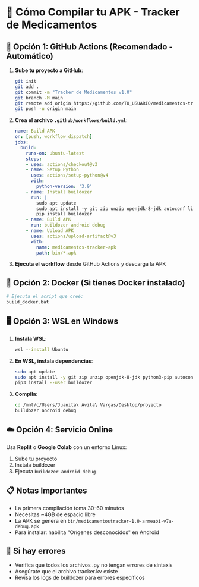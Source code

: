 # 📱 Cómo Compilar tu APK - Tracker de Medicamentos

## 🚀 Opción 1: GitHub Actions (Recomendado - Automático)

1. **Sube tu proyecto a GitHub**:
   ```bash
   git init
   git add .
   git commit -m "Tracker de Medicamentos v1.0"
   git branch -M main
   git remote add origin https://github.com/TU_USUARIO/medicamentos-tracker.git
   git push -u origin main
   ```

2. **Crea el archivo `.github/workflows/build.yml`**:
   ```yaml
   name: Build APK
   on: [push, workflow_dispatch]
   jobs:
     build:
       runs-on: ubuntu-latest
       steps:
       - uses: actions/checkout@v3
       - name: Setup Python
         uses: actions/setup-python@v4
         with:
           python-version: '3.9'
       - name: Install buildozer
         run: |
           sudo apt update
           sudo apt install -y git zip unzip openjdk-8-jdk autoconf libtool pkg-config zlib1g-dev libncurses5-dev libncursesw5-dev libtinfo5 cmake libffi-dev libssl-dev
           pip install buildozer
       - name: Build APK
         run: buildozer android debug
       - name: Upload APK
         uses: actions/upload-artifact@v3
         with:
           name: medicamentos-tracker-apk
           path: bin/*.apk
   ```

3. **Ejecuta el workflow** desde GitHub Actions y descarga la APK

## 🐳 Opción 2: Docker (Si tienes Docker instalado)

```bash
# Ejecuta el script que creé:
build_docker.bat
```

## 🖥️ Opción 3: WSL en Windows

1. **Instala WSL**:
   ```cmd
   wsl --install Ubuntu
   ```

2. **En WSL, instala dependencias**:
   ```bash
   sudo apt update
   sudo apt install -y git zip unzip openjdk-8-jdk python3-pip autoconf libtool pkg-config zlib1g-dev libncurses5-dev libncursesw5-dev libtinfo5 cmake libffi-dev libssl-dev
   pip3 install --user buildozer
   ```

3. **Compila**:
   ```bash
   cd /mnt/c/Users/Juanita\ Avila\ Vargas/Desktop/proyecto
   buildozer android debug
   ```

## ☁️ Opción 4: Servicio Online

Usa **Replit** o **Google Colab** con un entorno Linux:

1. Sube tu proyecto
2. Instala buildozer
3. Ejecuta `buildozer android debug`

## 📋 Notas Importantes

- La primera compilación toma 30-60 minutos
- Necesitas ~4GB de espacio libre
- La APK se genera en `bin/medicamentostracker-1.0-armeabi-v7a-debug.apk`
- Para instalar: habilita "Orígenes desconocidos" en Android

## 🔧 Si hay errores

- Verifica que todos los archivos .py no tengan errores de sintaxis
- Asegúrate que el archivo tracker.kv existe
- Revisa los logs de buildozer para errores específicos
